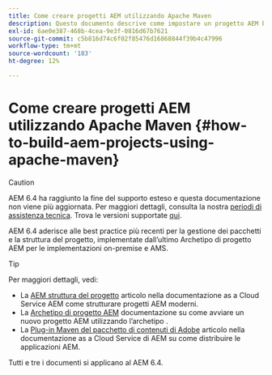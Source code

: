```yaml
---
title: Come creare progetti AEM utilizzando Apache Maven
description: Questo documento descrive come impostare un progetto AEM basato su Apache Maven
exl-id: 6ae0e387-468b-4cea-9e3f-0816d67b7621
source-git-commit: c5b816d74c6f02f85476d16868844f39b4c47996
workflow-type: tm+mt
source-wordcount: '183'
ht-degree: 12%

---
```


# Come creare progetti AEM utilizzando Apache Maven {#how-to-build-aem-projects-using-apache-maven}

>[!CAUTION]
>
>AEM 6.4 ha raggiunto la fine del supporto esteso e questa documentazione non viene più aggiornata. Per maggiori dettagli, consulta la nostra [periodi di assistenza tecnica](https://helpx.adobe.com/it/support/programs/eol-matrix.html). Trova le versioni supportate [qui](https://experienceleague.adobe.com/docs/).

AEM 6.4 aderisce alle best practice più recenti per la gestione dei pacchetti e la struttura del progetto, implementate dall’ultimo Archetipo di progetto AEM per le implementazioni on-premise e AMS.

>[!TIP]
>
>Per maggiori dettagli, vedi:
>
>* La [AEM struttura del progetto](https://experienceleague.adobe.com/docs/experience-manager-cloud-service/implementing/developing/aem-project-content-package-structure.html?lang=it) articolo nella documentazione as a Cloud Service AEM come strutturare progetti AEM moderni.
>* La [Archetipo di progetto AEM](https://experienceleague.adobe.com/docs/experience-manager-core-components/using/developing/archetype/overview.html?lang=it) documentazione su come avviare un nuovo progetto AEM utilizzando l’archetipo .
>* La [Plug-in Maven del pacchetto di contenuti di Adobe](https://experienceleague.adobe.com/docs/experience-manager-cloud-service/implementing/developer-tools/maven-plugin.html#developer-tools) articolo nella documentazione as a Cloud Service di AEM su come distribuire le applicazioni AEM.
>
>Tutti e tre i documenti si applicano al AEM 6.4.
